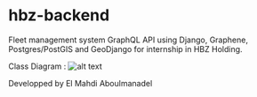 # hbz-backend
Fleet management system GraphQL API using Django, Graphene, Postgres/PostGIS and GeoDjango for internship in HBZ Holding.

Class Diagram : 
![alt text](https://github.com/ElMahdiAboulmanadel/hbz-backend/blob/master/HBZ%20-%20Conception%20-%20Diagramme%20des%20classes.png)


Developped by El Mahdi Aboulmanadel
